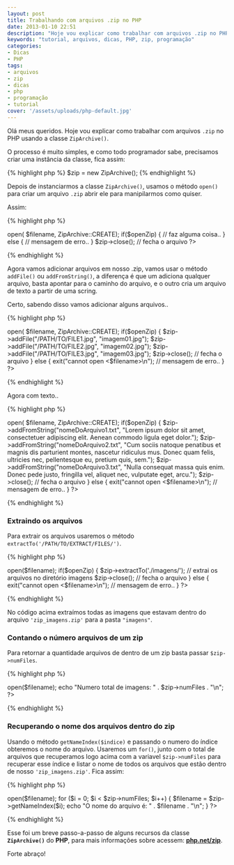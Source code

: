```yaml
---
layout: post
title: Trabalhando com arquivos .zip no PHP
date: 2013-01-10 22:51
description: "Hoje vou explicar como trabalhar com arquivos .zip no PHP usando a classe ZipArchive"
keywords: "tutorial, arquivos, dicas, PHP, zip, programação"
categories:
- Dicas
- PHP
tags:
- arquivos
- zip
- dicas
- php
- programação
- tutorial
cover: '/assets/uploads/php-default.jpg'
---
```


Olá meus queridos. Hoje vou explicar como trabalhar com arquivos `.zip` no PHP usando a classe `ZipArchive()`.

O processo é muito simples, e como todo programador sabe, precisamos criar uma instância da classe, fica assim:

{% highlight php %}
$zip = new ZipArchive();
{% endhighlight %}

Depois de instanciarmos a classe `ZipArchive()`, usamos o método `open()` para criar um arquivo `.zip` abrir ele para manipilarmos como quiser.

Assim:

{% highlight php %}
<?php
$zip = new ZipArchive();
$filename = "./imagens.zip";
$openZip = $zip->open( $filename, ZipArchive::CREATE);

if($openZip) {
    // faz alguma coisa..
}
else {
    // mensagem de erro..
}

$zip->close(); // fecha o arquivo
?>
{% endhighlight %}

Agora vamos adicionar arquivos em nosso .zip, vamos usar o método `addFile()` ou `addFromString()`, a diferença é que um adiciona qualquer arquivo, basta apontar para o caminho do arquivo, e o outro cria um arquivo de texto a partir de uma scring.

Certo, sabendo disso vamos adicionar alguns arquivos..

{% highlight php %}
<?php
$zip = new ZipArchive();
$filename = "./imagens.zip";
$openZip = $zip->open( $filename, ZipArchive::CREATE);

if($openZip) {
    $zip->addFile("/PATH/TO/FILE1.jpg", "imagem01.jpg");
    $zip->addFile("/PATH/TO/FILE2.jpg", "imagem02.jpg");
    $zip->addFile("/PATH/TO/FILE3.jpg", "imagem03.jpg");
    $zip->close(); // fecha o arquivo
}
else {
    exit("cannot open <$filename>\n"); // mensagem de erro..
}
?>
{% endhighlight %}

Agora com texto..

{% highlight php %}
<?php
$zip = new ZipArchive();
$filename = "./textos.zip";
$openZip = $zip->open( $filename, ZipArchive::CREATE);

if($openZip) {
    $zip->addFromString("nomeDoArquivo1.txt", "Lorem ipsum dolor sit amet, consectetuer adipiscing elit. Aenean commodo ligula eget dolor.");
    $zip->addFromString("nomeDoArquivo2.txt", "Cum sociis natoque penatibus et magnis dis parturient montes, nascetur ridiculus mus. Donec quam felis, ultricies nec, pellentesque eu, pretium quis, sem.");
    $zip->addFromString("nomeDoArquivo3.txt", "Nulla consequat massa quis enim. Donec pede justo, fringilla vel, aliquet nec, vulputate eget, arcu.");
    $zip->close(); // fecha o arquivo
}
else {
    exit("cannot open <$filename>\n"); // mensagem de erro..
}
?>
{% endhighlight %}


### Extraindo os arquivos

Para extrair os arquivos usaremos o método `extractTo('/PATH/TO/EXTRACT/FILES/')`.

{% highlight php %}
<?php
$zip = new ZipArchive();
$filename = "./zip_imagens.zip";
$openZip = $zip->open($filename);
if($openZip) {
    $zip->extractTo('./imagens/'); // extrai os arquivos no diretório imagens
    $zip->close(); // fecha o arquivo
}
else {
    exit("cannot open <$filename>\n"); // mensagem de erro..
}
?>
{% endhighlight %}

No código acima extraímos todas as imagens que estavam dentro do arquivo `'zip_imagens.zip'` para a pasta `"imagens"`.

### Contando o número arquivos de um zip

Para retornar a quantidade arquivos de dentro de um zip basta passar `$zip->numFiles`.

{% highlight php %}
<?php
$zip = new ZipArchive();
$filename = "./zip_imagens.zip";
$zip->open($filename);
echo "Numero total de imagens: " . $zip->numFiles . "\n";
?>
{% endhighlight %}

### Recuperando o nome dos arquivos dentro do zip

Usando o método `getNameIndex($indice)` e passando o numero do índice obteremos o nome do arquivo. Usaremos um `for()`, junto com o total de arquivos que recuperamos logo acima com a variavel `$zip->numFiles` para recuperar esse índice e listar o nome de todos os arquivos que estão dentro de nosso `'zip_imagens.zip'`. Fica assim:

{% highlight php %}
<?php
$zip = new ZipArchive();
$filename = "./zip_imagens.zip";
$zip->open($filename);

for ($i = 0; $i < $zip->numFiles; $i++) {
    $filename = $zip->getNameIndex($i);
    echo "O nome do arquivo é: " . $filename . "\n";
}
?>
{% endhighlight %}

Esse foi um breve passo-a-passo de alguns recursos da classe **`ZipArchive()`** do **PHP**, para mais informações sobre acessem: **[php.net/zip](http://www.php.net/zip)**.

Forte abraço!